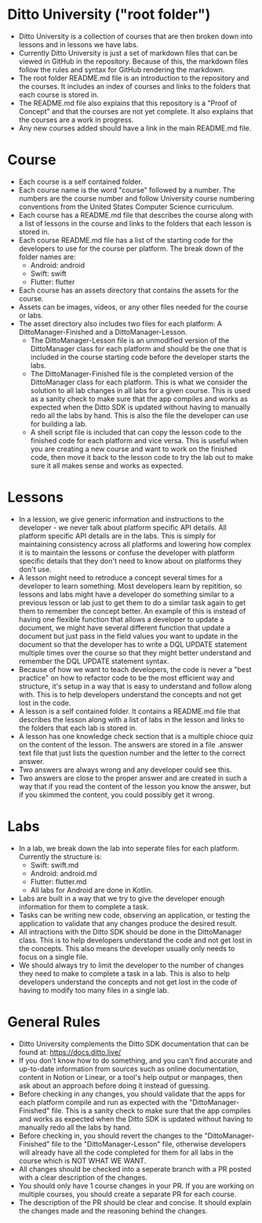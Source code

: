 # Ditto University ("root folder")
- Ditto University is a collection of courses that are then broken down into lessons and in lessons we have labs.  
- Currently Ditto University is just a set of markdown files that can be viewed in GitHub in the repository.  Because of this, the markdown files follow the rules and syntax for GitHub rendering the markdown.     
- The root folder README.md file is an introduction to the repository and the courses.  It includes an index of courses and links to the folders that each course is stored in. 
- The README.md file also explains that this repository is a "Proof of Concept" and that the courses are not yet complete.  It also explains that the courses are a work in progress.
- Any new courses added should have a link in the main README.md file.

# Course
- Each course is a self contained folder.  
- Each course name is the word "course" followed by a number.  The numbers are the course number and follow University course numbering conventions from the United States Computer Science curriculum. 
- Each course has a README.md file that describes the course along with a list of lessons in the course and links to the folders that each lesson is stored in.
- Each course README.md file has a list of the starting code for the developers to use for the course per platform. The break down of the folder names are:
	- Android: android
	- Swift: swift
	- Flutter: flutter
- Each course has an assets directory that contains the assets for the course. 
- Assets can be images, videos, or any other files needed for the course or labs.
- The asset directory also includes two files for each platform:  A DittoManager-Finished and a DittoManager-Lesson.  
  - The DittoManager-Lesson file is an unmodified version of the DittoManager class for each platform and should be the one that is included in the course starting code before the developer starts the labs.  
  - The DittoManager-Finished file is the completed version of the DittoManager class for each platform. This is what we consider the solution to all lab changes in all labs for a given course.  This is used as a sanity check to make sure that the app compiles and works as expected when the Ditto SDK is updated without having to manually redo all the labs by hand.  This is also the file the developer can use for building a lab.
  - A shell script file is included that can copy the lesson code to the finished code for each platform and vice versa.  This is useful when you are creating a new course and want to work on the finished code, then move it back to the lesson code to try the lab out to make sure it all makes sense and works as expected.

# Lessons
- In a lession, we give generic information and instructions to the developer - we never talk about platform specific API details.  All platform specific API details are in the labs.  This is simply for maintaining consistency across all platforms and lowering how complex it is to maintain the lessons or confuse the developer with platform specific details that they don't need to know about on platforms they don't use. 
- A lesson might need to retroduce a concept several times for a developer to learn something.  Most developers learn by repitition, so lessons and labs might have a developer do something similar to a previous lesson or lab just to get them to do a similar task again to get them to remember the concept better.  An example of this is instead of having one flexible function that allows a developer to update a document, we might have several different function that update a document but just pass in the field values you want to update in the document so that the developer has to write a DQL UPDATE statement multiple times over the course so that they might better understand and remember the DQL UPDATE statement syntax.  
- Because of how we want to teach developers, the code is never a "best practice" on how to refactor code to be the most efficient way and structure, it's setup in a way that is easy to understand and follow along with.  This is to help developers understand the concepts and not get lost in the code.
- A lesson is a self contained folder.  It contains a README.md file that describes the lesson along with a list of labs in the lesson and links to the folders that each lab is stored in.
- A lesson has one knowledge check section that is a multiple chioce quiz on the content of the lesson.  The answers are stored in a file .answer text file that just lists the question number and the letter to the correct answer.  
- Two answers are always wrong and any developer could see this.  
- Two answers are close to the proper answer and are created in such a way that if you read the content of the lesson you know the answer, but if you skimmed the content, you could possibly get it wrong. 

# Labs
- In a lab, we break down the lab into seperate files for each platform.  Currently the structure is:
  - Swift:  swift.md
  - Android: android.md
  - Flutter: flutter.md
  - All labs for Android are done in Kotlin.
- Labs are built in a way that we try to give the developer enough information for them to complete a task.
- Tasks can be writing new code, observing an application, or testing the application to validate that any changes produce the desired result. 
- All intractions with the Ditto SDK should be done in the DittoManager class.  This is to help developers understand the code and not get lost in the concepts.  This also means the developer usually only needs to focus on a single file.
- We should always try to limit the developer to the number of changes they need to make to complete a task in a lab.  This is also to help developers understand the concepts and not get lost in the code of having to modify too many files in a single lab. 

# General Rules
- Ditto University complements the Ditto SDK documentation that can be found at:  https://docs.ditto.live/
- If you don't know how to do something, and you can't find accurate and up-to-date information from sources such as online documentation, content in Notion or Linear, or a tool's help output or manpages, then ask about an approach before doing it instead of guessing.
- Before checking in any changes, you should validate that the apps for each platform compile and run as expected with the "DittoManager-Finished" file.  This is a sanity check to make sure that the app compiles and works as expected when the Ditto SDK is updated without having to manually redo all the labs by hand.
- Before checking in, you should revert the changes to the "DittoManager-Finished" file to the "DittoManager-Lesson" file, otherwise developers will already have all the code completed for them for all labs in the course which is NOT WHAT WE WANT. 
- All changes should be checked into a seperate branch with a PR posted with a clear description of the changes.
- You should only have 1 course changes in your PR.  If you are working on multiple courses, you should create a separate PR for each course.
- The description of the PR should be clear and concise.  It should explain the changes made and the reasoning behind the changes.  
